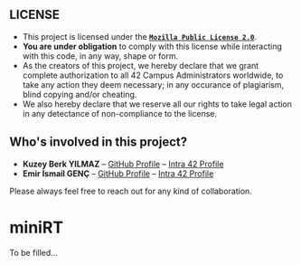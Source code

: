 ## LICENSE

- This project is licensed under the [**`Mozilla Public License 2.0`**](LICENSE).
- **You are under obligation** to comply with this license while interacting with this code, in any way, shape or form. 
- As the creators of this project, we hereby declare that we grant complete authorization to all 42 Campus Administrators worldwide, to take any action they deem necessary; in any occurance of plagiarism, blind copying and/or cheating. 
- We also hereby declare that we reserve all our rights to take legal action in any detectance of non-compliance to the license. 

## Who's involved in this project?

- **Kuzey Berk YILMAZ** – [GitHub Profile](https://github.com/gm-infinite) – [Intra 42 Profile](https://profile.intra.42.fr/users/kuzyilma)
- **Emir İsmail GENÇ** – [GitHub Profile](https://github.com/thecloudrazor) – [Intra 42 Profile](https://profile.intra.42.fr/users/emgenc)

Please always feel free to reach out for any kind of collaboration.

# miniRT
To be filled...